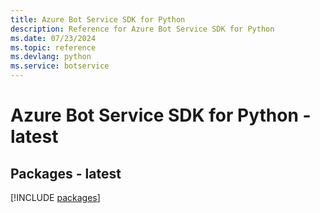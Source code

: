 ```yaml
---
title: Azure Bot Service SDK for Python
description: Reference for Azure Bot Service SDK for Python
ms.date: 07/23/2024
ms.topic: reference
ms.devlang: python
ms.service: botservice
---
```

# Azure Bot Service SDK for Python - latest
## Packages - latest
[!INCLUDE [packages](bot-service-index.md)]